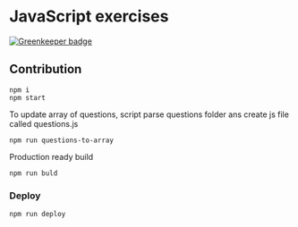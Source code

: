 # JavaScript exercises
[![Greenkeeper badge](https://badges.greenkeeper.io/pure-js/js-exercises.svg)](https://greenkeeper.io/)

## Contribution

```
npm i
npm start
```
To update array of questions, script parse questions folder ans create js file called questions.js
```
npm run questions-to-array
```
Production ready build
```
npm run buld
```

### Deploy
```
npm run deploy
```

